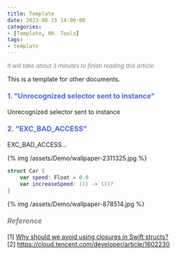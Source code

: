 ```yaml
---
title: Template
date: 2023-08-15 14:00:00
categories: 
- [Template, 00. Tools]
tags:
- template
---
```


<font color=gray size=2>*It will take about 3 minutes to finish reading this article.*</font>

This is a template for other documents.

#### <font size=3 color=#4169E1> 1. "Unrecognized selector sent to instance" </font> 

Unrecognized selector sent to instance

#### <font size=3 color=#4169E1> 2. "EXC_BAD_ACCESS" </font> 

EXC_BAD_ACCESS...

{% img /assets/Demo/wallpaper-2311325.jpg %}

```Swift
struct Car {
    var speed: Float = 0.0
    var increaseSpeed: (() -> ())?
}
```

{% img /assets/Demo/wallpaper-878514.jpg %}




#### <font size=3 color=gray>*Reference*</font>
[1] [Why should we avoid using closures in Swift structs?](https://ohmyswift.com/blog/2020/01/10/why-should-we-avoid-using-closures-in-swift-structs/)  
[2] <https://cloud.tencent.com/developer/article/1602230>   
